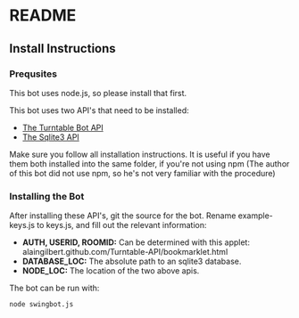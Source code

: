 # README

## Install Instructions

### Prequsites

This bot uses node.js, so please install that first.

This bot uses two API's that need to be installed:

- [The Turntable Bot API](https://github.com/alaingilbert/Turntable-API)
- [The Sqlite3 API](https://github.com/developmentseed/node-sqlite3)

Make sure you follow all installation instructions.  It is useful if you have them both installed into the same folder, if you're not using npm (The author of this bot did not use npm, so he's not very familiar with the procedure)

### Installing the Bot

After installing these API's, git the source for the bot.  Rename example-keys.js to keys.js, and fill out the relevant information:

- __AUTH, USERID, ROOMID:__  Can be determined with this applet:  alaingilbert.github.com/Turntable-API/bookmarklet.html
- __DATABASE_LOC:__  The absolute path to an sqlite3 database.
- __NODE_LOC:__  The location of the two above apis.

The bot can be run with:

    node swingbot.js
